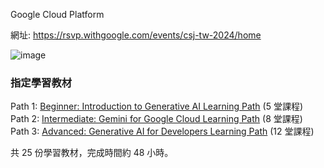 Google Cloud Platform 

網址: https://rsvp.withgoogle.com/events/csj-tw-2024/home

![image](https://github.com/user-attachments/assets/91a635c9-7e97-48e6-a084-950491ca643e)

### 指定學習教材
Path 1: [Beginner: Introduction to Generative AI Learning Path](<https://www.cloudskillsboost.google/paths/118>) (5 堂課程)  
Path 2: [Intermediate: Gemini for Google Cloud Learning Path](<https://www.cloudskillsboost.google/paths/236>) (8 堂課程)  
Path 3: [Advanced: Generative AI for Developers Learning Path](<https://www.cloudskillsboost.google/paths/183>) (12 堂課程)  

共 25 份學習教材，完成時間約 48 小時。



